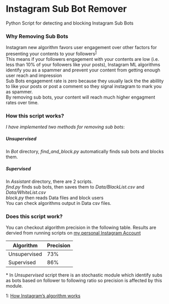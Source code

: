 # Instagram Sub Bot Remover
Python Script for detecting and blocking Instagram Sub Bots



### Why Removing Sub Bots

Instagram new algorithm favors user engagement over other factors for presenting your contents to your followers<sup>[1](#insta-new-alg)</sup><br/>This means if your followers engagement with your contents are low (i.e. less than 10% of your followers like your posts), Instagram ML algorithms identify you as a spammer and prevent your content from getting enough user reach and impression<br/>
Sub Bots engagement rate is zero because they usually lack the the abillity to like your posts or post a comment so they signal instagram to mark you as spammer.<br/>
By removing sub bots, your content will reach much higher engagment rates over time.<br/>

### How this script works?

*I have implemented two methods for removing sub bots*:
##### Unsupervised
In *Bot* directory, *find_and_block.py* automatically finds sub bots and blocks them.

##### Supervised
In *Assistant* directory, there are 2 scripts.<br/>
*find.py* finds sub bots, then saves them to *Data/BlackList.csv* and *Data/WhiteList.csv*
<br/>*block.py* then reads Data files and block users<br/>You can check algorithms output in Data csv files.<br/>

### Does this script work?

You can checkout algorithm precision in the following table. Results are dervied from running scripts on [my personal Instagram Account](https://instagram.com/soheyl_daliraan)

Algorithm | Precision
------------ | -------------
Unsupervised | 73%
Supervised | 86%

\* In *Unsupervised* script there is an stochastic module which identify subs as bots based on follower to following ratio so precision is affected by this module.



<a name="insta-new-alg">1</a>: [How Instagram’s algorithm works](https://techcrunch.com/2018/06/01/how-instagram-feed-works/)
